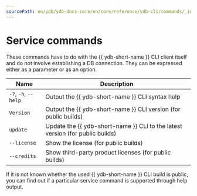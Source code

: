 ```yaml
---
sourcePath: en/ydb/ydb-docs-core/en/core/reference/ydb-cli/commands/_includes/service.md
---
```

# Service commands

These commands have to do with the {{ ydb-short-name }} CLI client itself and do not involve establishing a DB connection. They can be expressed either as a parameter or as an option.

| Name | Description |
| --- | --- |
| `-?`, `-h`, `--help` | Output the {{ ydb-short-name }} CLI syntax help |
| `Version` | Output the {{ ydb-short-name }} CLI version (for public builds) |
| `update` | Update the {{ ydb-short-name }} CLI to the latest version (for public builds) |
| `--license` | Show the license (for public builds) |
| `--credits` | Show third-party product licenses (for public builds) |

If it is not known whether the used {{ ydb-short-name }} CLI build is public, you can find out if a particular service command is supported through help output.

